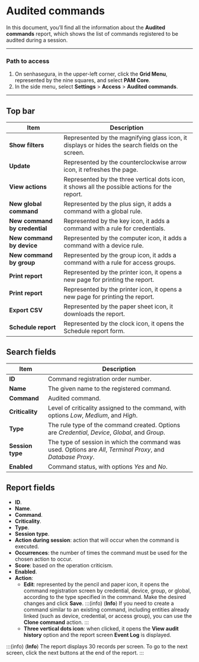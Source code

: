 # Audited commands

In this document, you’ll find all the information about the **Audited commands** report, which shows the list of commands registered to be audited during a session.

---
### Path to access

1. On senhasegura, in the upper-left corner, click the **Grid Menu**, represented by the nine squares, and select **PAM Core**.
2. In the side menu, select **Settings** > **Access** > **Audited commands**.

---

## Top bar
**Item**|**Description**
|---|---|
**Show filters**|Represented by the magnifying glass icon, it displays or hides the search fields on the screen.
**Update**|Represented by the counterclockwise arrow icon, it refreshes the page.
**View actions**|Represented by the three vertical dots icon, it shows all the possible actions for the report.
| **New global command**| Represented by the plus sign, it adds a command with a global rule.|
| **New command by credential** | Represented by the key icon, it adds a command with a rule for credentials.|
| **New command by device**  | Represented by the computer icon, it adds a command with a device rule.|
| **New command by group**| Represented by the group icon, it adds a command with a rule for access groups.|
| **Print report**| Represented by the printer icon, it opens a new page for printing the report. |
**Print report**|Represented by the printer icon, it opens a new page for printing the report.
**Export CSV**|Represented by the paper sheet icon, it downloads the report.
**Schedule report**|Represented by the clock icon, it opens the Schedule report form.


## Search fields

| **Item**| **Description**|
| ------------- | ---------------------- |
| **ID**| Command registration order number.|
| **Name**| The given name to the registered command.|
| **Command**| Audited command.|
| **Criticality**| Level of criticality assigned to the command, with options *Low*, *Medium*, and *High*. |
| **Type**| The rule type of the command created. Options are *Credential*, *Device*, *Global*, and *Group*.|
| **Session type**  | The type of session in which the command was used. Options are *All*, *Terminal Proxy*, and *Database Proxy*. |
| **Enabled**| Command status, with options *Yes* and *No*.|


## Report fields

* **ID**.
* **Name**.
* **Command**.
* **Criticality**.
* **Type**.
* **Session type**.
* **Action during session**: action that will occur when the command is executed.
* **Occurrences**: the number of times the command must be used for the chosen action to occur.
* **Score**: based on the operation criticism.
* **Enabled**.
* **Action**:
    * **Edit**: represented by the pencil and paper icon, it opens the command registration screen by credential, device, group, or global, according to the type specified in the command. Make the desired changes and click **Save**.
        :::(info) (**Info**)
        If you need to create a command similar to an existing command, including entities already linked (such as device, credential, or access group), you can use the **Clone command** action.
        :::
    * **Three vertical dots icon**: when clicked, it opens the **View audit history** option and the report screen **Event Log** is displayed.

:::(info) (**Info**)
The report displays 30 records per screen. To go to the next screen, click the next buttons at the end of the report.
:::
